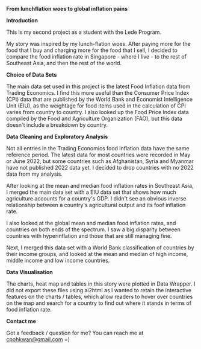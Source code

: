 **From lunchflation woes to global inflation pains**

**Introduction**

This is my second project as a student with the Lede Program.

My story was inspired by my lunch-flation woes. After paying more for the food that I buy and charging more for the food that I sell, I decided to compare the food inflation rate in Singapore - where I live - to the rest of Southeast Asia, and then the rest of the world.

**Choice of Data Sets**

The main data set used in this project is the latest Food Inflation data from Trading Economics. I find this more useful than the Consumer Price Index (CPI) data that are published by the World Bank and Economist Intelligence Unit (EIU), as the weightage for food items used in the calculation of CPI varies from country to country. I also looked up the Food Price Index data compiled by the Food and Agriculture Organization (FAO), but this data doesn't include a breakdown by country. 

**Data Cleaning and Exploratory Analysis**

Not all entries in the Trading Economics food inflation data have the same reference period. The latest data for most countries were recorded in May or June 2022, but some countries such as Afghanistan, Syria and Myanmar have not published 2022 data yet. I decided to drop countries with no 2022 data from my analysis.

After looking at the mean and median food inflation rates in Southeast Asia, I merged the main data set with a EIU data set that shows how much agriculture accounts for a country's GDP. I didn't see an obvious inverse relationship between a country's agricultural output and its foof inflation rate.

I also looked at the global mean and median food inflation rates, and countries on both ends of the spectrum. I saw a big disparity between countries with hyperinflation and those that are still managing fine. 

Next, I merged this data set with a World Bank classification of countries by their income groups, and looked at the mean and median of high income, middle income and low income countries. 

**Data Visualisation**

The charts, heat map and tables in this story were plotted in Data Wrapper. I did not export these files using ai2html as I wanted to retain the interactive features on the charts / tables, which allow readers to hover over countries on the map and search for a country to find out where it stands in terms of food inflation rate. 

**Contact me**

Got a feedback / question for me?
You can reach me at cpohkwan@gmail.com =)



